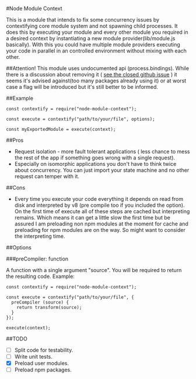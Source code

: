 #Node Module Context

This is a module that intends to fix some concurrency issues by contextifying core module system and not spawning child processes. It does this by executing your module and every other module you required in a desired context by instantiating a new module provider(lib/module.js basically). With this you could have multiple module providers executing your code in parallel in an controlled environment without mixing with each other.

##Attention!
This module uses undocumented api (process.bindings). While there is a discussion about removing it ( [see the closed github issue](https://github.com/nodejs/node/pull/2768) ) it seems it's advised against(too many packages already using it) or at worst case a flag will be introduced but it's still better to be informed.

##Example

```lang="javascript"
const contextify = require("node-module-context");

const execute = contextify("path/to/your/file", options);

const myExportedModule = execute(context);
```

##Pros

- Request isolation - more fault tolerant applications ( less chance to mess the rest of the app if something goes wrong with a single request).
- Especially on isomorphic applications you don't have to think twice about concurrency. You can just import your state machine and no other request can temper with it.

##Cons

- Every time you execute your code everything it depends on read from disk and interpreted by v8 (pre compile too if you included the option). On the first time of execute all of these steps are cached but interpreting remains. Which means it can get a little slow the first time but be assured I am preloading non npm modules at the moment for cache and preloading for npm modules are on the way. So might want to consider the interpreting time.

##Options

###preCompiler: function

A function with a single argument "source". You will be required to return the resulting code.
Example:
```lang="javascript"
const contextify = require("node-module-context");

const execute = contextify("path/to/your/file", {
  preCompiler (source) {
    return transform(source);
  }
});

execute(context);
```

##TODO
- [ ] Split code for testability.
- [ ] Write unit tests.
- [x] Preload user modules.
- [ ] Preload npm packages.
